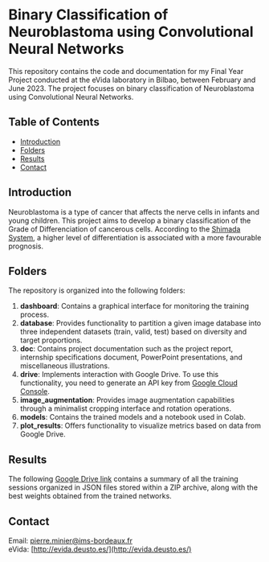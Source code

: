 # Binary Classification of Neuroblastoma using Convolutional Neural Networks

This repository contains the code and documentation for my Final Year Project conducted at the eVida laboratory in Bilbao, between February and June 2023. The project focuses on binary classification of Neuroblastoma using Convolutional Neural Networks.

## Table of Contents

- [Introduction](#introduction)
- [Folders](#folders)
- [Results](#results)
- [Contact](#contact)

## Introduction

Neuroblastoma is a type of cancer that affects the nerve cells in infants and young children. This project aims to develop a binary classification of the Grade of Differenciation of cancerous cells. According to the [Shimada System](https://www.researchgate.net/figure/A-Simplified-diagram-of-the-International-Neuroblastoma-pathology-Classification-the_fig1_261093136), a higher level of differentiation is associated with a more favourable prognosis.

## Folders

The repository is organized into the following folders:

1. **dashboard**: Contains a graphical interface for monitoring the training process.
2. **database**: Provides functionality to partition a given image database into three independent datasets (train, valid, test) based on diversity and target proportions.
3. **doc**: Contains project documentation such as the project report, internship specifications document, PowerPoint presentations, and miscellaneous illustrations.
4. **drive**: Implements interaction with Google Drive. To use this functionality, you need to generate an API key from [Google Cloud Console](https://console.cloud.google.com/apis).
5. **image_augmentation**: Provides image augmentation capabilities through a minimalist cropping interface and rotation operations.
6. **models**: Contains the trained models and a notebook used in Colab.
7. **plot_results**: Offers functionality to visualize metrics based on data from Google Drive.

## Results

The following [Google Drive link](https://drive.google.com/drive/folders/1bOLNcIhzC4OfU5d9aMTXEzl3niaEn1g8?usp=sharing) contains a summary of all the training sessions organized in JSON files stored within a ZIP archive, along with the best weights obtained from the trained networks.

## Contact
Email: pierre.minier@ims-bordeaux.fr \
eVida: [http://evida.deusto.es/](http://evida.deusto.es/)
